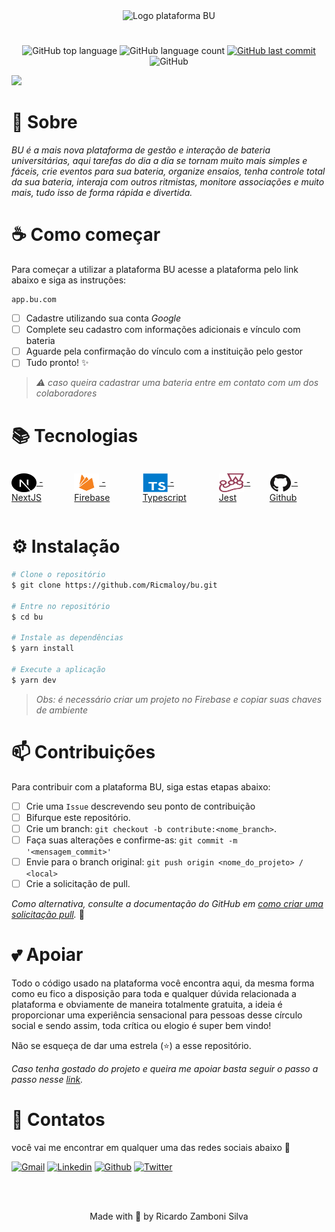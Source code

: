 <div align=center>
  <img src="https://i.imgur.com/85KTD0G.png" alt="Logo plataforma BU" width="400px">
</div>

#

<p align="center">
  <img alt="GitHub top language" src="https://img.shields.io/github/languages/top/Ricmaloy/bu?color=202024">

  <img alt="GitHub language count" src="https://img.shields.io/github/languages/count/Ricmaloy/bu?color=282828">
  
  <a href="https://github.com/Ricmaloy/bu/commits/master">
    <img alt="GitHub last commit" src="https://img.shields.io/github/last-commit/Ricmaloy/bu?color=C6C6C6">
  </a>

  <img alt="GitHub" src="https://img.shields.io/github/license/Ricmaloy/bu?color=FF5100">
</p>



<img src="https://i.imgur.com/b0e8qMz.png">

# 🧠 Sobre

_BU é a mais nova plataforma de gestão e interação de bateria universitárias, aqui tarefas do dia a dia se tornam muito mais simples e fáceis, crie eventos
para sua bateria, organize ensaios, tenha controle total da sua bateria, interaja com outros ritmistas, monitore associações e muito mais, tudo isso de 
forma rápida e divertida._

# ☕ Como começar

Para começar a utilizar a plataforma BU acesse a plataforma pelo link abaixo e siga as instruções:

```
app.bu.com
```

- [ ] Cadastre utilizando sua conta _Google_
- [ ] Complete seu cadastro com informações adicionais e vínculo com bateria
- [ ] Aguarde pela confirmação do vínculo com a instituição pelo gestor
- [ ] Tudo pronto! ✨ 

> _⚠️ caso queira cadastrar uma bateria entre em contato com um dos colaboradores_ 


# 📚 Tecnologias

<div style="display: flex">
  
  <a href="https://nextjs.org/"><img align="center" alt="Hideki-NextJS" height="30" width="40" src="https://github.com/devicons/devicon/blob/master/icons/nextjs/nextjs-original.svg"> - NextJS</a><br/>
  
  <a href="https://firebase.google.com/"><img align="center" alt="Hideki-Firebase" height="30" width="40" src="https://github.com/devicons/devicon/blob/master/icons/firebase/firebase-plain.svg"> - Firebase</a><br/>
  
  <a href="https://www.typescriptlang.org/"><img align="center" alt="Hideki-Typescript" height="30" width="40" src="https://github.com/devicons/devicon/blob/master/icons/typescript/typescript-plain.svg"> - Typescript</a><br/>
  
  <a href="https://jestjs.io/pt-BR/"><img align="center" alt="Hideki-Jest" height="30" width="40" src="https://github.com/devicons/devicon/blob/master/icons/jest/jest-plain.svg"> - Jest</a><br/>
  
  <a href="https://github.com/"><img align="center" alt="Hideki-Node" height="30" width="35" src="https://github.com/devicons/devicon/blob/master/icons/github/github-original.svg"> - Github</a><br/>
  
</div>
    
# ⚙️ Instalação

```bash
# Clone o repositório
$ git clone https://github.com/Ricmaloy/bu.git

# Entre no repositório
$ cd bu

# Instale as dependências
$ yarn install

# Execute a aplicação
$ yarn dev
```
> _Obs: é necessário criar um projeto no Firebase e copiar suas chaves de ambiente_

# 📫 Contribuições

Para contribuir com a plataforma BU, siga estas etapas abaixo:

- [ ] Crie uma `Issue` descrevendo seu ponto de contribuição
- [ ] Bifurque este repositório.
- [ ] Crie um branch: `git checkout -b contribute:<nome_branch>`.
- [ ] Faça suas alterações e confirme-as: `git commit -m '<mensagem_commit>'`
- [ ] Envie para o branch original: `git push origin <nome_do_projeto> / <local>`
- [ ] Crie a solicitação de pull.

_Como alternativa, consulte a documentação do GitHub em [como criar uma solicitação pull](https://help.github.com/en/github/collaborating-with-issues-and-pull-requests/creating-a-pull-request)._ 🚀

# 💕 Apoiar

Todo o código usado na plataforma você encontra aqui, da mesma forma como eu fico a disposição para toda e qualquer dúvida relacionada a plataforma e obviamente
de maneira totalmente gratuita, a ideia é proporcionar uma experiência sensacional para pessoas desse círculo social e sendo assim, toda crítica ou elogio é super bem vindo!

Não se esqueça de dar uma estrela (⭐) a esse repositório.

_Caso tenha gostado do projeto e queira me apoiar basta seguir o passo a passo nesse [link](https://github.com/sponsors/ricmaloy)._

# 🍻 Contatos

 você vai me encontrar em qualquer uma das redes sociais abaixo 🍻

[![Gmail](https://img.shields.io/badge/Gmail-D14836?style=for-the-badge&logo=gmail&logoColor=white)](mailto:ricardozamboni021@gmail.com)
[![Linkedin](	https://img.shields.io/badge/LinkedIn-0077B5?style=for-the-badge&logo=linkedin&logoColor=white)](https://www.linkedin.com/in/ricardo-zamboni-3906471b3)
[![Github](https://img.shields.io/badge/GitHub-100000?style=for-the-badge&logo=github&logoColor=white)](https://github.com/Ricmaloy)
[![Twitter](https://img.shields.io/badge/Twitter-1DA1F2?style=for-the-badge&logo=twitter&logoColor=white)](https://twitter.com/ricardozamboni_)

<br/>
<br/>

<p align="center">Made with 💜 by Ricardo Zamboni Silva</p>
